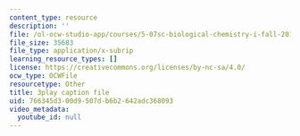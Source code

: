```yaml
---
content_type: resource
description: ''
file: /ol-ocw-studio-app/courses/5-07sc-biological-chemistry-i-fall-2013/766345d300d9507db6b2642adc368093_tFEBiKPv1e8.vtt
file_size: 35683
file_type: application/x-subrip
learning_resource_types: []
license: https://creativecommons.org/licenses/by-nc-sa/4.0/
ocw_type: OCWFile
resourcetype: Other
title: 3play caption file
uid: 766345d3-00d9-507d-b6b2-642adc368093
video_metadata:
  youtube_id: null
---
```

